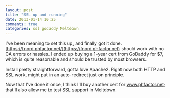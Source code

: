 ```yaml
---
layout: post
title: "SSL up and running"
date: 2013-01-14 10:25
comments: true
categories: ssl godaddy Meltdown
---
```


I've been meaning to set this up, and finally got it done. [https://fnord.phfactor.net/](https://fnord.phfactor.net) should work with no CA errors or hassles. I ended up buying a 1-year cert from GoDaddy for $7, which is quite reasonable and should be trusted by most browsers.

Install pretty straightforward, gotta love Apache2. Right now both HTTP and SSL work, might put in an auto-redirect just on principle.

Now that I've done it once, I think I'll buy another cert for www.phfactor.net; that'll also allow me to test SSL support in Meltdown.